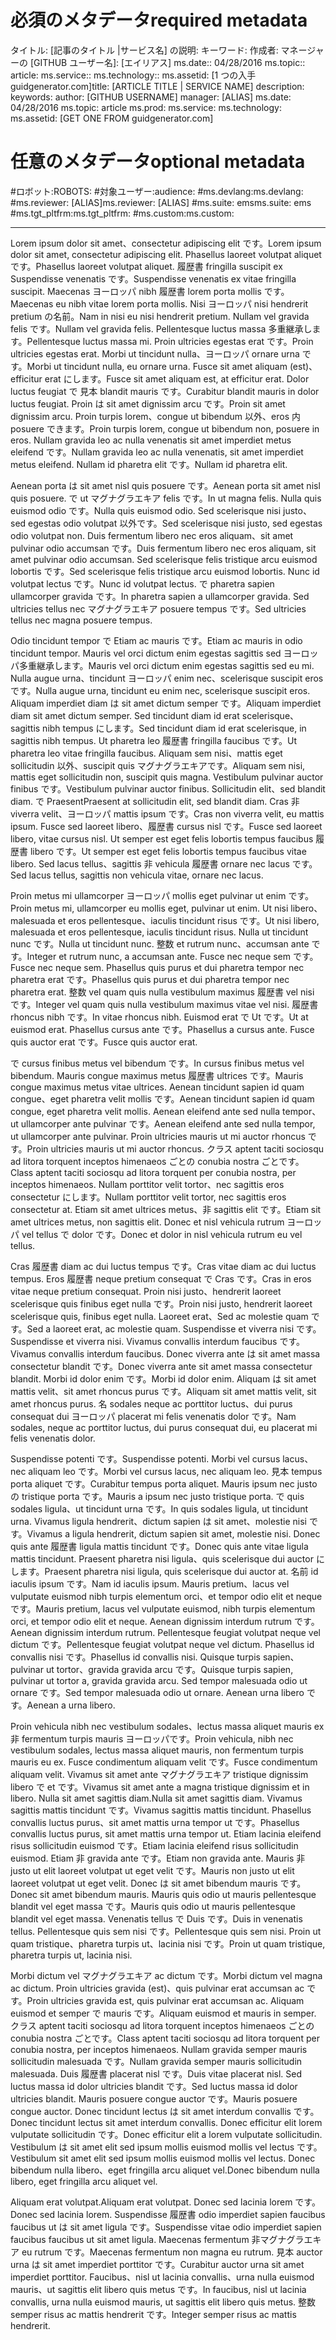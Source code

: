 # <a name="required-metadata"></a><span data-ttu-id="3f222-101">必須のメタデータ</span><span class="sxs-lookup"><span data-stu-id="3f222-101">required metadata</span></span>

<span data-ttu-id="3f222-102">タイトル: [記事のタイトル |サービス名] の説明: キーワード: 作成者: マネージャーの [GITHUB ユーザー名]: [エイリアス] ms.date:: 04/28/2016 ms.topic:: article: ms.service:: ms.technology:: ms.assetid: [1 つの入手 guidgenerator.com]</span><span class="sxs-lookup"><span data-stu-id="3f222-102">title: [ARTICLE TITLE | SERVICE NAME] description: keywords: author: [GITHUB USERNAME] manager: [ALIAS] ms.date: 04/28/2016 ms.topic: article ms.prod: ms.service: ms.technology: ms.assetid: [GET ONE FROM guidgenerator.com]</span></span>

# <a name="optional-metadata"></a><span data-ttu-id="3f222-103">任意のメタデータ</span><span class="sxs-lookup"><span data-stu-id="3f222-103">optional metadata</span></span>

#<a name="robots"></a><span data-ttu-id="3f222-104">ロボット:</span><span class="sxs-lookup"><span data-stu-id="3f222-104">ROBOTS:</span></span>
#<a name="audience"></a><span data-ttu-id="3f222-105">対象ユーザー:</span><span class="sxs-lookup"><span data-stu-id="3f222-105">audience:</span></span>
#<a name="msdevlang"></a><span data-ttu-id="3f222-106">ms.devlang:</span><span class="sxs-lookup"><span data-stu-id="3f222-106">ms.devlang:</span></span>
#<a name="msreviewer-alias"></a><span data-ttu-id="3f222-107">ms.reviewer: [ALIAS]</span><span class="sxs-lookup"><span data-stu-id="3f222-107">ms.reviewer: [ALIAS]</span></span>
#<a name="mssuite-ems"></a><span data-ttu-id="3f222-108">ms.suite: ems</span><span class="sxs-lookup"><span data-stu-id="3f222-108">ms.suite: ems</span></span>
#<a name="mstgtpltfrm"></a><span data-ttu-id="3f222-109">ms.tgt_pltfrm:</span><span class="sxs-lookup"><span data-stu-id="3f222-109">ms.tgt_pltfrm:</span></span>
#<a name="mscustom"></a><span data-ttu-id="3f222-110">ms.custom:</span><span class="sxs-lookup"><span data-stu-id="3f222-110">ms.custom:</span></span>

---
<span data-ttu-id="3f222-111">Lorem ipsum dolor sit amet、consectetur adipiscing elit です。</span><span class="sxs-lookup"><span data-stu-id="3f222-111">Lorem ipsum dolor sit amet, consectetur adipiscing elit.</span></span> <span data-ttu-id="3f222-112">Phasellus laoreet volutpat aliquet です。</span><span class="sxs-lookup"><span data-stu-id="3f222-112">Phasellus laoreet volutpat aliquet.</span></span> <span data-ttu-id="3f222-113">履歴書 fringilla suscipit ex Suspendisse venenatis です。</span><span class="sxs-lookup"><span data-stu-id="3f222-113">Suspendisse venenatis ex vitae fringilla suscipit.</span></span> <span data-ttu-id="3f222-114">Maecenas ヨーロッパ nibh 履歴書 lorem porta mollis です。</span><span class="sxs-lookup"><span data-stu-id="3f222-114">Maecenas eu nibh vitae lorem porta mollis.</span></span> <span data-ttu-id="3f222-115">Nisi ヨーロッパ nisi hendrerit pretium の名前。</span><span class="sxs-lookup"><span data-stu-id="3f222-115">Nam in nisi eu nisi hendrerit pretium.</span></span> <span data-ttu-id="3f222-116">Nullam vel gravida felis です。</span><span class="sxs-lookup"><span data-stu-id="3f222-116">Nullam vel gravida felis.</span></span> <span data-ttu-id="3f222-117">Pellentesque luctus massa 多重継承します。</span><span class="sxs-lookup"><span data-stu-id="3f222-117">Pellentesque luctus massa mi.</span></span> <span data-ttu-id="3f222-118">Proin ultricies egestas erat です。</span><span class="sxs-lookup"><span data-stu-id="3f222-118">Proin ultricies egestas erat.</span></span> <span data-ttu-id="3f222-119">Morbi ut tincidunt nulla、ヨーロッパ ornare urna です。</span><span class="sxs-lookup"><span data-stu-id="3f222-119">Morbi ut tincidunt nulla, eu ornare urna.</span></span> <span data-ttu-id="3f222-120">Fusce sit amet aliquam (est)、efficitur erat にします。</span><span class="sxs-lookup"><span data-stu-id="3f222-120">Fusce sit amet aliquam est, at efficitur erat.</span></span> <span data-ttu-id="3f222-121">Dolor luctus feugiat で 見本 blandit mauris です。</span><span class="sxs-lookup"><span data-stu-id="3f222-121">Curabitur blandit mauris in dolor luctus feugiat.</span></span> <span data-ttu-id="3f222-122">Proin は sit amet dignissim arcu です。</span><span class="sxs-lookup"><span data-stu-id="3f222-122">Proin sit amet dignissim arcu.</span></span> <span data-ttu-id="3f222-123">Proin turpis lorem、congue ut bibendum 以外、eros 内 posuere できます。</span><span class="sxs-lookup"><span data-stu-id="3f222-123">Proin turpis lorem, congue ut bibendum non, posuere in eros.</span></span> <span data-ttu-id="3f222-124">Nullam gravida leo ac nulla venenatis sit amet imperdiet metus eleifend です。</span><span class="sxs-lookup"><span data-stu-id="3f222-124">Nullam gravida leo ac nulla venenatis, sit amet imperdiet metus eleifend.</span></span> <span data-ttu-id="3f222-125">Nullam id pharetra elit です。</span><span class="sxs-lookup"><span data-stu-id="3f222-125">Nullam id pharetra elit.</span></span>

<span data-ttu-id="3f222-126">Aenean porta は sit amet nisl quis posuere です。</span><span class="sxs-lookup"><span data-stu-id="3f222-126">Aenean porta sit amet nisl quis posuere.</span></span> <span data-ttu-id="3f222-127">で ut マグナグラエキア felis です。</span><span class="sxs-lookup"><span data-stu-id="3f222-127">In ut magna felis.</span></span> <span data-ttu-id="3f222-128">Nulla quis euismod odio です。</span><span class="sxs-lookup"><span data-stu-id="3f222-128">Nulla quis euismod odio.</span></span> <span data-ttu-id="3f222-129">Sed scelerisque nisi justo、sed egestas odio volutpat 以外です。</span><span class="sxs-lookup"><span data-stu-id="3f222-129">Sed scelerisque nisi justo, sed egestas odio volutpat non.</span></span> <span data-ttu-id="3f222-130">Duis fermentum libero nec eros aliquam、sit amet pulvinar odio accumsan です。</span><span class="sxs-lookup"><span data-stu-id="3f222-130">Duis fermentum libero nec eros aliquam, sit amet pulvinar odio accumsan.</span></span> <span data-ttu-id="3f222-131">Sed scelerisque felis tristique arcu euismod lobortis です。</span><span class="sxs-lookup"><span data-stu-id="3f222-131">Sed scelerisque felis tristique arcu euismod lobortis.</span></span> <span data-ttu-id="3f222-132">Nunc id volutpat lectus です。</span><span class="sxs-lookup"><span data-stu-id="3f222-132">Nunc id volutpat lectus.</span></span> <span data-ttu-id="3f222-133">で pharetra sapien ullamcorper gravida です。</span><span class="sxs-lookup"><span data-stu-id="3f222-133">In pharetra sapien a ullamcorper gravida.</span></span> <span data-ttu-id="3f222-134">Sed ultricies tellus nec マグナグラエキア posuere tempus です。</span><span class="sxs-lookup"><span data-stu-id="3f222-134">Sed ultricies tellus nec magna posuere tempus.</span></span>

<span data-ttu-id="3f222-135">Odio tincidunt tempor で Etiam ac mauris です。</span><span class="sxs-lookup"><span data-stu-id="3f222-135">Etiam ac mauris in odio tincidunt tempor.</span></span> <span data-ttu-id="3f222-136">Mauris vel orci dictum enim egestas sagittis sed ヨーロッパ多重継承します。</span><span class="sxs-lookup"><span data-stu-id="3f222-136">Mauris vel orci dictum enim egestas sagittis sed eu mi.</span></span> <span data-ttu-id="3f222-137">Nulla augue urna、tincidunt ヨーロッパ enim nec、scelerisque suscipit eros です。</span><span class="sxs-lookup"><span data-stu-id="3f222-137">Nulla augue urna, tincidunt eu enim nec, scelerisque suscipit eros.</span></span> <span data-ttu-id="3f222-138">Aliquam imperdiet diam は sit amet dictum semper です。</span><span class="sxs-lookup"><span data-stu-id="3f222-138">Aliquam imperdiet diam sit amet dictum semper.</span></span> <span data-ttu-id="3f222-139">Sed tincidunt diam id erat scelerisque、sagittis nibh tempus にします。</span><span class="sxs-lookup"><span data-stu-id="3f222-139">Sed tincidunt diam id erat scelerisque, in sagittis nibh tempus.</span></span> <span data-ttu-id="3f222-140">Ut pharetra leo 履歴書 fringilla faucibus です。</span><span class="sxs-lookup"><span data-stu-id="3f222-140">Ut pharetra leo vitae fringilla faucibus.</span></span> <span data-ttu-id="3f222-141">Aliquam sem nisi、mattis eget sollicitudin 以外、suscipit quis マグナグラエキアです。</span><span class="sxs-lookup"><span data-stu-id="3f222-141">Aliquam sem nisi, mattis eget sollicitudin non, suscipit quis magna.</span></span> <span data-ttu-id="3f222-142">Vestibulum pulvinar auctor finibus です。</span><span class="sxs-lookup"><span data-stu-id="3f222-142">Vestibulum pulvinar auctor finibus.</span></span> <span data-ttu-id="3f222-143">Sollicitudin elit、sed blandit diam. で Praesent</span><span class="sxs-lookup"><span data-stu-id="3f222-143">Praesent at sollicitudin elit, sed blandit diam.</span></span> <span data-ttu-id="3f222-144">Cras 非 viverra velit、ヨーロッパ mattis ipsum です。</span><span class="sxs-lookup"><span data-stu-id="3f222-144">Cras non viverra velit, eu mattis ipsum.</span></span> <span data-ttu-id="3f222-145">Fusce sed laoreet libero、履歴書 cursus nisl です。</span><span class="sxs-lookup"><span data-stu-id="3f222-145">Fusce sed laoreet libero, vitae cursus nisl.</span></span> <span data-ttu-id="3f222-146">Ut semper est eget felis lobortis tempus faucibus 履歴書 libero です。</span><span class="sxs-lookup"><span data-stu-id="3f222-146">Ut semper est eget felis lobortis tempus faucibus vitae libero.</span></span> <span data-ttu-id="3f222-147">Sed lacus tellus、sagittis 非 vehicula 履歴書 ornare nec lacus です。</span><span class="sxs-lookup"><span data-stu-id="3f222-147">Sed lacus tellus, sagittis non vehicula vitae, ornare nec lacus.</span></span>

<span data-ttu-id="3f222-148">Proin metus mi ullamcorper ヨーロッパ mollis eget pulvinar ut enim です。</span><span class="sxs-lookup"><span data-stu-id="3f222-148">Proin metus mi, ullamcorper eu mollis eget, pulvinar ut enim.</span></span> <span data-ttu-id="3f222-149">Ut nisi libero、malesuada et eros pellentesque、iaculis tincidunt risus です。</span><span class="sxs-lookup"><span data-stu-id="3f222-149">Ut nisi libero, malesuada et eros pellentesque, iaculis tincidunt risus.</span></span> <span data-ttu-id="3f222-150">Nulla ut tincidunt nunc です。</span><span class="sxs-lookup"><span data-stu-id="3f222-150">Nulla ut tincidunt nunc.</span></span> <span data-ttu-id="3f222-151">整数 et rutrum nunc、accumsan ante です。</span><span class="sxs-lookup"><span data-stu-id="3f222-151">Integer et rutrum nunc, a accumsan ante.</span></span> <span data-ttu-id="3f222-152">Fusce nec neque sem です。</span><span class="sxs-lookup"><span data-stu-id="3f222-152">Fusce nec neque sem.</span></span> <span data-ttu-id="3f222-153">Phasellus quis purus et dui pharetra tempor nec pharetra erat です。</span><span class="sxs-lookup"><span data-stu-id="3f222-153">Phasellus quis purus et dui pharetra tempor nec pharetra erat.</span></span> <span data-ttu-id="3f222-154">整数 vel quam quis nulla vestibulum maximus 履歴書 vel nisi です。</span><span class="sxs-lookup"><span data-stu-id="3f222-154">Integer vel quam quis nulla vestibulum maximus vitae vel nisi.</span></span> <span data-ttu-id="3f222-155">履歴書 rhoncus nibh です。</span><span class="sxs-lookup"><span data-stu-id="3f222-155">In vitae rhoncus nibh.</span></span> <span data-ttu-id="3f222-156">Euismod erat で Ut です。</span><span class="sxs-lookup"><span data-stu-id="3f222-156">Ut at euismod erat.</span></span> <span data-ttu-id="3f222-157">Phasellus cursus ante です。</span><span class="sxs-lookup"><span data-stu-id="3f222-157">Phasellus a cursus ante.</span></span> <span data-ttu-id="3f222-158">Fusce quis auctor erat です。</span><span class="sxs-lookup"><span data-stu-id="3f222-158">Fusce quis auctor erat.</span></span>

<span data-ttu-id="3f222-159">で cursus finibus metus vel bibendum です。</span><span class="sxs-lookup"><span data-stu-id="3f222-159">In cursus finibus metus vel bibendum.</span></span> <span data-ttu-id="3f222-160">Mauris congue maximus metus 履歴書 ultrices です。</span><span class="sxs-lookup"><span data-stu-id="3f222-160">Mauris congue maximus metus vitae ultrices.</span></span> <span data-ttu-id="3f222-161">Aenean tincidunt sapien id quam congue、eget pharetra velit mollis です。</span><span class="sxs-lookup"><span data-stu-id="3f222-161">Aenean tincidunt sapien id quam congue, eget pharetra velit mollis.</span></span> <span data-ttu-id="3f222-162">Aenean eleifend ante sed nulla tempor、ut ullamcorper ante pulvinar です。</span><span class="sxs-lookup"><span data-stu-id="3f222-162">Aenean eleifend ante sed nulla tempor, ut ullamcorper ante pulvinar.</span></span> <span data-ttu-id="3f222-163">Proin ultricies mauris ut mi auctor rhoncus です。</span><span class="sxs-lookup"><span data-stu-id="3f222-163">Proin ultricies mauris ut mi auctor rhoncus.</span></span> <span data-ttu-id="3f222-164">クラス aptent taciti sociosqu ad litora torquent inceptos himenaeos ごとの conubia nostra ごとです。</span><span class="sxs-lookup"><span data-stu-id="3f222-164">Class aptent taciti sociosqu ad litora torquent per conubia nostra, per inceptos himenaeos.</span></span> <span data-ttu-id="3f222-165">Nullam porttitor velit tortor、nec sagittis eros consectetur にします。</span><span class="sxs-lookup"><span data-stu-id="3f222-165">Nullam porttitor velit tortor, nec sagittis eros consectetur at.</span></span> <span data-ttu-id="3f222-166">Etiam sit amet ultrices metus、非 sagittis elit です。</span><span class="sxs-lookup"><span data-stu-id="3f222-166">Etiam sit amet ultrices metus, non sagittis elit.</span></span> <span data-ttu-id="3f222-167">Donec et nisl vehicula rutrum ヨーロッパ vel tellus で dolor です。</span><span class="sxs-lookup"><span data-stu-id="3f222-167">Donec et dolor in nisl vehicula rutrum eu vel tellus.</span></span>

<span data-ttu-id="3f222-168">Cras 履歴書 diam ac dui luctus tempus です。</span><span class="sxs-lookup"><span data-stu-id="3f222-168">Cras vitae diam ac dui luctus tempus.</span></span> <span data-ttu-id="3f222-169">Eros 履歴書 neque pretium consequat で Cras です。</span><span class="sxs-lookup"><span data-stu-id="3f222-169">Cras in eros vitae neque pretium consequat.</span></span> <span data-ttu-id="3f222-170">Proin nisi justo、hendrerit laoreet scelerisque quis finibus eget nulla です。</span><span class="sxs-lookup"><span data-stu-id="3f222-170">Proin nisi justo, hendrerit laoreet scelerisque quis, finibus eget nulla.</span></span> <span data-ttu-id="3f222-171">Laoreet erat、Sed ac molestie quam です。</span><span class="sxs-lookup"><span data-stu-id="3f222-171">Sed a laoreet erat, ac molestie quam.</span></span> <span data-ttu-id="3f222-172">Suspendisse et viverra nisi です。</span><span class="sxs-lookup"><span data-stu-id="3f222-172">Suspendisse et viverra nisi.</span></span> <span data-ttu-id="3f222-173">Vivamus convallis interdum faucibus です。</span><span class="sxs-lookup"><span data-stu-id="3f222-173">Vivamus convallis interdum faucibus.</span></span> <span data-ttu-id="3f222-174">Donec viverra ante は sit amet massa consectetur blandit です。</span><span class="sxs-lookup"><span data-stu-id="3f222-174">Donec viverra ante sit amet massa consectetur blandit.</span></span> <span data-ttu-id="3f222-175">Morbi id dolor enim です。</span><span class="sxs-lookup"><span data-stu-id="3f222-175">Morbi id dolor enim.</span></span> <span data-ttu-id="3f222-176">Aliquam は sit amet mattis velit、sit amet rhoncus purus です。</span><span class="sxs-lookup"><span data-stu-id="3f222-176">Aliquam sit amet mattis velit, sit amet rhoncus purus.</span></span> <span data-ttu-id="3f222-177">名 sodales neque ac porttitor luctus、dui purus consequat dui ヨーロッパ placerat mi felis venenatis dolor です。</span><span class="sxs-lookup"><span data-stu-id="3f222-177">Nam sodales, neque ac porttitor luctus, dui purus consequat dui, eu placerat mi felis venenatis dolor.</span></span>

<span data-ttu-id="3f222-178">Suspendisse potenti です。</span><span class="sxs-lookup"><span data-stu-id="3f222-178">Suspendisse potenti.</span></span> <span data-ttu-id="3f222-179">Morbi vel cursus lacus、nec aliquam leo です。</span><span class="sxs-lookup"><span data-stu-id="3f222-179">Morbi vel cursus lacus, nec aliquam leo.</span></span> <span data-ttu-id="3f222-180">見本 tempus porta aliquet です。</span><span class="sxs-lookup"><span data-stu-id="3f222-180">Curabitur tempus porta aliquet.</span></span> <span data-ttu-id="3f222-181">Mauris ipsum nec justo の tristique porta です。</span><span class="sxs-lookup"><span data-stu-id="3f222-181">Mauris a ipsum nec justo tristique porta.</span></span> <span data-ttu-id="3f222-182">で quis sodales ligula、ut tincidunt urna です。</span><span class="sxs-lookup"><span data-stu-id="3f222-182">In quis sodales ligula, ut tincidunt urna.</span></span> <span data-ttu-id="3f222-183">Vivamus ligula hendrerit、dictum sapien は sit amet、molestie nisi です。</span><span class="sxs-lookup"><span data-stu-id="3f222-183">Vivamus a ligula hendrerit, dictum sapien sit amet, molestie nisi.</span></span> <span data-ttu-id="3f222-184">Donec quis ante 履歴書 ligula mattis tincidunt です。</span><span class="sxs-lookup"><span data-stu-id="3f222-184">Donec quis ante vitae ligula mattis tincidunt.</span></span> <span data-ttu-id="3f222-185">Praesent pharetra nisi ligula、quis scelerisque dui auctor にします。</span><span class="sxs-lookup"><span data-stu-id="3f222-185">Praesent pharetra nisi ligula, quis scelerisque dui auctor at.</span></span> <span data-ttu-id="3f222-186">名前 id iaculis ipsum です。</span><span class="sxs-lookup"><span data-stu-id="3f222-186">Nam id iaculis ipsum.</span></span> <span data-ttu-id="3f222-187">Mauris pretium、lacus vel vulputate euismod nibh turpis elementum orci、et tempor odio elit et neque です。</span><span class="sxs-lookup"><span data-stu-id="3f222-187">Mauris pretium, lacus vel vulputate euismod, nibh turpis elementum orci, et tempor odio elit et neque.</span></span> <span data-ttu-id="3f222-188">Aenean dignissim interdum rutrum です。</span><span class="sxs-lookup"><span data-stu-id="3f222-188">Aenean dignissim interdum rutrum.</span></span> <span data-ttu-id="3f222-189">Pellentesque feugiat volutpat neque vel dictum です。</span><span class="sxs-lookup"><span data-stu-id="3f222-189">Pellentesque feugiat volutpat neque vel dictum.</span></span> <span data-ttu-id="3f222-190">Phasellus id convallis nisi です。</span><span class="sxs-lookup"><span data-stu-id="3f222-190">Phasellus id convallis nisi.</span></span> <span data-ttu-id="3f222-191">Quisque turpis sapien、pulvinar ut tortor、gravida gravida arcu です。</span><span class="sxs-lookup"><span data-stu-id="3f222-191">Quisque turpis sapien, pulvinar ut tortor a, gravida gravida arcu.</span></span> <span data-ttu-id="3f222-192">Sed tempor malesuada odio ut ornare です。</span><span class="sxs-lookup"><span data-stu-id="3f222-192">Sed tempor malesuada odio ut ornare.</span></span> <span data-ttu-id="3f222-193">Aenean urna libero です。</span><span class="sxs-lookup"><span data-stu-id="3f222-193">Aenean a urna libero.</span></span>

<span data-ttu-id="3f222-194">Proin vehicula nibh nec vestibulum sodales、lectus massa aliquet mauris ex 非 fermentum turpis mauris ヨーロッパです。</span><span class="sxs-lookup"><span data-stu-id="3f222-194">Proin vehicula, nibh nec vestibulum sodales, lectus massa aliquet mauris, non fermentum turpis mauris eu ex.</span></span> <span data-ttu-id="3f222-195">Fusce condimentum aliquam velit です。</span><span class="sxs-lookup"><span data-stu-id="3f222-195">Fusce condimentum aliquam velit.</span></span> <span data-ttu-id="3f222-196">Vivamus sit amet ante マグナグラエキア tristique dignissim libero で et です。</span><span class="sxs-lookup"><span data-stu-id="3f222-196">Vivamus sit amet ante a magna tristique dignissim et in libero.</span></span> <span data-ttu-id="3f222-197">Nulla sit amet sagittis diam.</span><span class="sxs-lookup"><span data-stu-id="3f222-197">Nulla sit amet sagittis diam.</span></span> <span data-ttu-id="3f222-198">Vivamus sagittis mattis tincidunt です。</span><span class="sxs-lookup"><span data-stu-id="3f222-198">Vivamus sagittis mattis tincidunt.</span></span> <span data-ttu-id="3f222-199">Phasellus convallis luctus purus、sit amet mattis urna tempor ut です。</span><span class="sxs-lookup"><span data-stu-id="3f222-199">Phasellus convallis luctus purus, sit amet mattis urna tempor ut.</span></span> <span data-ttu-id="3f222-200">Etiam lacinia eleifend risus sollicitudin euismod です。</span><span class="sxs-lookup"><span data-stu-id="3f222-200">Etiam lacinia eleifend risus sollicitudin euismod.</span></span> <span data-ttu-id="3f222-201">Etiam 非 gravida ante です。</span><span class="sxs-lookup"><span data-stu-id="3f222-201">Etiam non gravida ante.</span></span> <span data-ttu-id="3f222-202">Mauris 非 justo ut elit laoreet volutpat ut eget velit です。</span><span class="sxs-lookup"><span data-stu-id="3f222-202">Mauris non justo ut elit laoreet volutpat ut eget velit.</span></span> <span data-ttu-id="3f222-203">Donec は sit amet bibendum mauris です。</span><span class="sxs-lookup"><span data-stu-id="3f222-203">Donec sit amet bibendum mauris.</span></span> <span data-ttu-id="3f222-204">Mauris quis odio ut mauris pellentesque blandit vel eget massa です。</span><span class="sxs-lookup"><span data-stu-id="3f222-204">Mauris quis odio ut mauris pellentesque blandit vel eget massa.</span></span> <span data-ttu-id="3f222-205">Venenatis tellus で Duis です。</span><span class="sxs-lookup"><span data-stu-id="3f222-205">Duis in venenatis tellus.</span></span> <span data-ttu-id="3f222-206">Pellentesque quis sem nisi です。</span><span class="sxs-lookup"><span data-stu-id="3f222-206">Pellentesque quis sem nisi.</span></span> <span data-ttu-id="3f222-207">Proin ut quam tristique、pharetra turpis ut、lacinia nisi です。</span><span class="sxs-lookup"><span data-stu-id="3f222-207">Proin ut quam tristique, pharetra turpis ut, lacinia nisi.</span></span>

<span data-ttu-id="3f222-208">Morbi dictum vel マグナグラエキア ac dictum です。</span><span class="sxs-lookup"><span data-stu-id="3f222-208">Morbi dictum vel magna ac dictum.</span></span> <span data-ttu-id="3f222-209">Proin ultricies gravida (est)、quis pulvinar erat accumsan ac です。</span><span class="sxs-lookup"><span data-stu-id="3f222-209">Proin ultricies gravida est, quis pulvinar erat accumsan ac.</span></span> <span data-ttu-id="3f222-210">Aliquam euismod et semper で mauris です。</span><span class="sxs-lookup"><span data-stu-id="3f222-210">Aliquam euismod et mauris in semper.</span></span> <span data-ttu-id="3f222-211">クラス aptent taciti sociosqu ad litora torquent inceptos himenaeos ごとの conubia nostra ごとです。</span><span class="sxs-lookup"><span data-stu-id="3f222-211">Class aptent taciti sociosqu ad litora torquent per conubia nostra, per inceptos himenaeos.</span></span> <span data-ttu-id="3f222-212">Nullam gravida semper mauris sollicitudin malesuada です。</span><span class="sxs-lookup"><span data-stu-id="3f222-212">Nullam gravida semper mauris sollicitudin malesuada.</span></span> <span data-ttu-id="3f222-213">Duis 履歴書 placerat nisl です。</span><span class="sxs-lookup"><span data-stu-id="3f222-213">Duis vitae placerat nisl.</span></span> <span data-ttu-id="3f222-214">Sed luctus massa id dolor ultricies blandit です。</span><span class="sxs-lookup"><span data-stu-id="3f222-214">Sed luctus massa id dolor ultricies blandit.</span></span> <span data-ttu-id="3f222-215">Mauris posuere congue auctor です。</span><span class="sxs-lookup"><span data-stu-id="3f222-215">Mauris posuere congue auctor.</span></span> <span data-ttu-id="3f222-216">Donec tincidunt lectus は sit amet interdum convallis です。</span><span class="sxs-lookup"><span data-stu-id="3f222-216">Donec tincidunt lectus sit amet interdum convallis.</span></span> <span data-ttu-id="3f222-217">Donec efficitur elit lorem vulputate sollicitudin です。</span><span class="sxs-lookup"><span data-stu-id="3f222-217">Donec efficitur elit a lorem vulputate sollicitudin.</span></span> <span data-ttu-id="3f222-218">Vestibulum は sit amet elit sed ipsum mollis euismod mollis vel lectus です。</span><span class="sxs-lookup"><span data-stu-id="3f222-218">Vestibulum sit amet elit sed ipsum mollis euismod mollis vel lectus.</span></span> <span data-ttu-id="3f222-219">Donec bibendum nulla libero、eget fringilla arcu aliquet vel.</span><span class="sxs-lookup"><span data-stu-id="3f222-219">Donec bibendum nulla libero, eget fringilla arcu aliquet vel.</span></span>

<span data-ttu-id="3f222-220">Aliquam erat volutpat.</span><span class="sxs-lookup"><span data-stu-id="3f222-220">Aliquam erat volutpat.</span></span> <span data-ttu-id="3f222-221">Donec sed lacinia lorem です。</span><span class="sxs-lookup"><span data-stu-id="3f222-221">Donec sed lacinia lorem.</span></span> <span data-ttu-id="3f222-222">Suspendisse 履歴書 odio imperdiet sapien faucibus faucibus ut は sit amet ligula です。</span><span class="sxs-lookup"><span data-stu-id="3f222-222">Suspendisse vitae odio imperdiet sapien faucibus faucibus ut sit amet ligula.</span></span> <span data-ttu-id="3f222-223">Maecenas fermentum 非マグナグラエキア eu rutrum です。</span><span class="sxs-lookup"><span data-stu-id="3f222-223">Maecenas fermentum non magna eu rutrum.</span></span> <span data-ttu-id="3f222-224">見本 auctor urna は sit amet imperdiet porttitor です。</span><span class="sxs-lookup"><span data-stu-id="3f222-224">Curabitur auctor urna sit amet imperdiet porttitor.</span></span> <span data-ttu-id="3f222-225">Faucibus、nisl ut lacinia convallis、urna nulla euismod mauris、ut sagittis elit libero quis metus です。</span><span class="sxs-lookup"><span data-stu-id="3f222-225">In faucibus, nisl ut lacinia convallis, urna nulla euismod mauris, ut sagittis elit libero quis metus.</span></span> <span data-ttu-id="3f222-226">整数 semper risus ac mattis hendrerit です。</span><span class="sxs-lookup"><span data-stu-id="3f222-226">Integer semper risus ac mattis hendrerit.</span></span>

